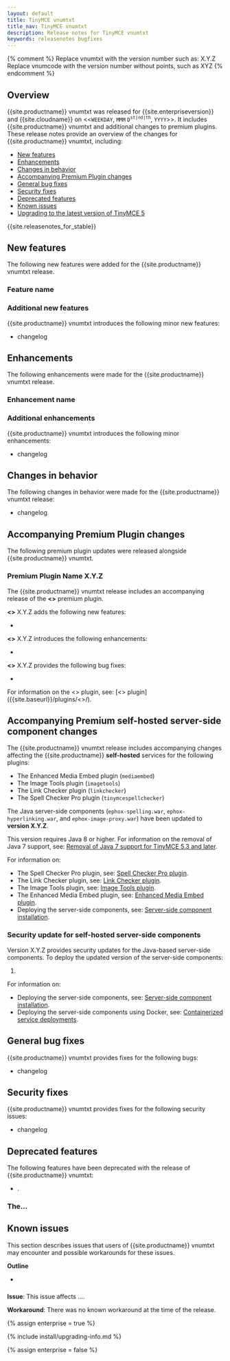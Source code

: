 ```yaml
---
layout: default
title: TinyMCE vnumtxt
title_nav: TinyMCE vnumtxt
description: Release notes for TinyMCE vnumtxt
keywords: releasenotes bugfixes
---
```


{% comment %}
Replace vnumtxt with the version number such as: X.Y.Z
Replace vnumcode with the version number without points, such as XYZ
{% endcomment %}

## Overview

{{site.productname}} vnumtxt was released for {{site.enterpriseversion}} and {{site.cloudname}} on <<`WEEKDAY`, `MMM` `D`<sup>`st|nd|th`</sup>, `YYYY`>>. It includes {{site.productname}} vnumtxt and additional changes to premium plugins. These release notes provide an overview of the changes for {{site.productname}} vnumtxt, including:

- [New features](#newfeatures)
- [Enhancements](#enhancements)
- [Changes in behavior](#changesinbehavior)
- [Accompanying Premium Plugin changes](#accompanyingpremiumpluginchanges)
- [General bug fixes](#generalbugfixes)
- [Security fixes](#securityfixes)
- [Deprecated features](#deprecatedfeatures)
- [Known issues](#knownissues)
- [Upgrading to the latest version of TinyMCE 5](#upgradingtothelatestversionoftinymce5)

{{site.releasenotes_for_stable}}

## New features

The following new features were added for the {{site.productname}} vnumtxt release.

### Feature name

### Additional new features

{{site.productname}} vnumtxt introduces the following minor new features:

- changelog

## Enhancements

The following enhancements were made for the {{site.productname}} vnumtxt release.

### Enhancement name

### Additional enhancements

{{site.productname}} vnumtxt introduces the following minor enhancements:

- changelog

## Changes in behavior

The following changes in behavior were made for the {{site.productname}} vnumtxt release:

- changelog

## Accompanying Premium Plugin changes

The following premium plugin updates were released alongside {{site.productname}} vnumtxt.

### Premium Plugin Name X.Y.Z

The {{site.productname}} vnumtxt release includes an accompanying release of the **<<Premium Plugin Name>>** premium plugin.

**<<Premium Plugin Name>>** X.Y.Z adds the following new features:

- <Description>

**<<Premium Plugin Name>>** X.Y.Z introduces the following enhancements:

- <Description>

**<<Premium Plugin Name>>** X.Y.Z provides the following bug fixes:

- <Description>

For information on the <<Premium Plugin Name>> plugin, see: [<<Premium Plugin Name>> plugin]({{site.baseurl}}/plugins/<<Premium Plugin Name>>/).

## Accompanying Premium self-hosted server-side component changes

The {{site.productname}} vnumtxt release includes accompanying changes affecting the {{site.productname}} **self-hosted** services for the following plugins:

- The Enhanced Media Embed plugin (`mediaembed`)
- The Image Tools plugin (`imagetools`)
- The Link Checker plugin (`linkchecker`)
- The Spell Checker Pro plugin (`tinymcespellchecker`)

The Java server-side components (`ephox-spelling.war`, `ephox-hyperlinking.war`, and `ephox-image-proxy.war`) have been updated to **version X.Y.Z**.

This version requires Java 8 or higher. For information on the removal of Java 7 support, see: [Removal of Java 7 support for TinyMCE 5.3 and later]({{site.baseurl}}/release-notes/release-notes53/#removalofjava7support).

For information on:

- The Spell Checker Pro plugin, see: [Spell Checker Pro plugin]({{site.baseurl}}/plugins/premium/tinymcespellchecker/).
- The Link Checker plugin, see: [Link Checker plugin]({{site.baseurl}}/plugins/premium/linkchecker/).
- The Image Tools plugin, see: [Image Tools plugin]({{site.baseurl}}/plugins/opensource/imagetools/).
- The Enhanced Media Embed plugin, see: [Enhanced Media Embed plugin]({{site.baseurl}}/plugins/premium/mediaembed/).
- Deploying the server-side components, see: [Server-side component installation]({{site.baseurl}}/enterprise/server/).

### Security update for self-hosted server-side components

Version X.Y.Z provides security updates for the Java-based server-side components. To deploy the updated version of the server-side components:

1.

For information on:

- Deploying the server-side components, see: [Server-side component installation]({{site.baseurl}}/enterprise/server/).
- Deploying the server-side components using Docker, see: [Containerized service deployments]({{site.baseurl}}/enterprise/server/dockerservices/).

## General bug fixes

{{site.productname}} vnumtxt provides fixes for the following bugs:

- changelog

## Security fixes

{{site.productname}} vnumtxt provides fixes for the following security issues:

- changelog

## Deprecated features

The following features have been deprecated with the release of {{site.productname}} vnumtxt:

- [](#).

### The...

## Known issues

This section describes issues that users of {{site.productname}} vnumtxt may encounter and possible workarounds for these issues.

**Outline**

- [](#)

###

**Issue**: This issue affects ....

**Workaround**: There was no known workaround at the time of the release.

{% assign enterprise = true %}

{% include install/upgrading-info.md %}

{% assign enterprise = false %}
